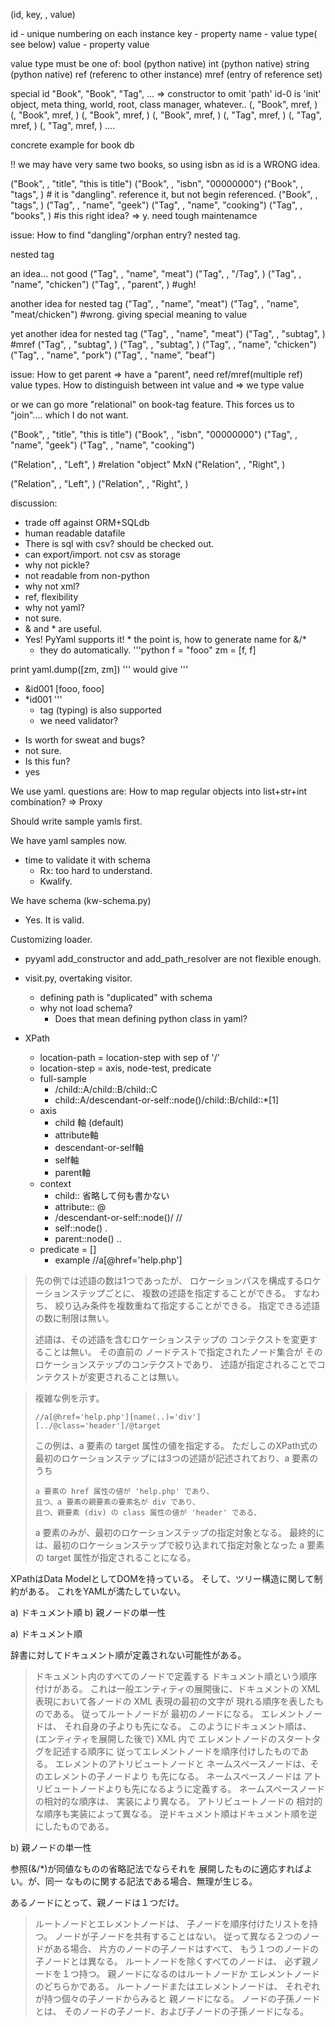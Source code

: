 (id, key, <value type>, value)

id - unique numbering on each instance
key - property name 
<value type> - value type( see below)
value - property value 

value type must be one of:
    bool (python native)
    int (python native)
    string (python native)
    ref (referenc to other instance)
    mref (entry of reference set)

special id
<special> "Book", <id-0>
<special> "Book", <id-1>
<special> "Tag", <id-0>
... => constructor to omit 'path'
id-0 is 'init' object, meta thing, world, root, class manager, whatever..
(<id-0>, "Book", mref, <id-1>)
(<id-0>, "Book", mref, <id-2>)
(<id-0>, "Book", mref, <id-3>)
(<id-0>, "Book", mref, <id-4>)
(<id-0>, "Tag", mref, <id-5>)
(<id-0>, "Tag", mref, <id-6>)
(<id-0>, "Tag", mref, <id-7>)
....


concrete example for book db

!! we may have very same two books, so using isbn as id is a WRONG idea.

("Book", <id-0>, "title", "this is title")
("Book", <id-0>, "isbn", "00000000")
("Book", <id-0>, "tags", <id-3>) # it is "dangling". reference it, but not begin referenced.
("Book", <id-0>, "tags", <id-4>)
("Tag", <id-3>, "name", "geek") 
("Tag", <id-4>, "name", "cooking")
("Tag", <id-4>, "books", <id-0>) #is this right idea? => y. need tough maintenamce

issue:
    How to find "dangling"/orphan entry?
    nested tag.

nested tag 

an idea... not good
("Tag", <id-3>, "name", "meat") 
("Tag", <id-3>, "/Tag", <id-4>)
("Tag", <id-4>, "name", "chicken")
("Tag", <id-4>, "parent", <id-3>) #ugh!

another idea for nested tag
("Tag", <id-3>, "name", "meat") 
("Tag", <id-4>, "name", "meat/chicken") #wrong. giving special meaning to value 

yet another idea for nested tag 
("Tag", <id-3>, "name", "meat")
("Tag", <id-3>, "subtag", <id-4>) #mref
("Tag", <id-3>, "subtag", <id-5>)
("Tag", <id-3>, "subtag", <id-6>)
("Tag", <id-4>, "name", "chicken")
("Tag", <id-5>, "name", "pork")
("Tag", <id-6>, "name", "beaf")

issue:
    How to get parent => have a "parent", need ref/mref(multiple ref)
    value types. How to distinguish between int value and <id> => we type value


or we can go more "relational" on book-tag feature.
This forces us to "join".... which I do not want.

("Book", <id-0>, "title", "this is title")
("Book", <id-0>, "isbn", "00000000")
("Tag", <id-3>, "name", "geek") 
("Tag", <id-4>, "name", "cooking")

("Relation", <id-5>, "Left", <id-0>) #relation "object" MxN
("Relation", <id-5>, "Right", <id-3>) 

("Relation", <id-6>, "Left", <id-0>)
("Relation", <id-6>, "Right", <id-4>)


discussion:
 * trade off against ORM+SQLdb
  * human readable datafile
   * There is sql with csv? should be checked out.
   * can export/import. not csv as storage
 * why not pickle?
  * not readable from non-python
 * why not xml?
  * ref, flexibility
 * why not yaml?
  * not sure.
  * & and * are useful.
   * Yes! PyYaml supports it!
    * the point is, how to generate name for &/*
     * they do automatically.
'''python
f = "fooo"
zm = [f, f]

print yaml.dump([zm, zm])
'''
would give
'''
 - &id001 [fooo, fooo]
 - *id001
'''
   * tag (typing) is also supported
    * we need validator?
 * Is worth for sweat and bugs?
  * not sure.
 * Is this fun?
  * yes

We use yaml.
questions are:
    How to map regular objects into list+str+int combination? => Proxy

Should write sample yamls first.


We have yaml samples now.
 * time to validate it with schema
   * Rx: too hard to understand.
   * Kwalify. 

We have schema (kw-schema.py)
 * Yes. It is valid.

Customizing loader.
 * pyyaml add_constructor and add_path_resolver are not 
  flexible enough.
 * visit.py, overtaking visitor.
   * defining path is "duplicated" with schema
   * why not load schema?
     * Does that mean defining python class in yaml?

 * XPath
   * location-path = location-step with sep of '/'
   * location-step = axis, node-test, predicate
   * full-sample
     * /child::A/child::B/child::C
     * child::A/descendant-or-self::node()/child::B/child::*[1]
   * axis 
     * child 軸 (default)
     * attribute軸
     * descendant-or-self軸
     * self軸
     * parent軸
   * context
     * child::  省略して何も書かない
     * attribute:: @
     * /descendant-or-self::node()/ 	//
     * self::node() .
     * parent::node() ..
   * predicate = []
     * example  //a[@href='help.php']

> 先の例では述語の数は1つであったが、
> ロケーションパスを構成するロケーションステップごとに、
> 複数の述語を指定することができる。 すなわち、
> 絞り込み条件を複数重ねて指定することができる。 
> 指定できる述語の数に制限は無い。
> 
> 述語は、その述語を含むロケーションステップの
> コンテクストを変更することは無い。 その直前の
> ノードテストで指定されたノード集合が
> そのロケーションステップのコンテクストであり、
> 述語が指定されることでコンテクストが変更されることは無い。

> 複雑な例を示す。
> 
>     //a[@href='help.php'][name(..)='div'][../@class='header']/@target
> 
> この例は、a 要素の target 属性の値を指定する。 ただしこのXPath式の最初のロケーションステップには3つの述語が記述されており、a 要素のうち
> 
>     a 要素の href 属性の値が 'help.php' であり、
>     且つ、a 要素の親要素の要素名が div であり、
>     且つ、親要素 (div) の class 属性の値が 'header' である、
> 
> a 要素のみが、最初のロケーションステップの指定対象となる。 最終的には、最初のロケーションステップで絞り込まれて指定対象となった a 要素の target 属性が指定されることになる。
> 



XPathはData ModelとしてDOMを持っている。
そして、ツリー構造に関して制約がある。
これをYAMLが満たしていない。

a) ドキュメント順
b) 親ノードの単一性


a) ドキュメント順

辞書に対してドキュメント順が定義されない可能性がある。

> ドキュメント内のすべてのノードで定義する
> ドキュメント順という順序付けがある。
> これは一般エンティティの展開後に、ドキュメントの
> XML 表現において各ノードの XML 表現の最初の文字が
> 現れる順序を表したものである。 従ってルートノードが
> 最初のノードになる。 エレメントノードは、
> それ自身の子よりも先になる。 
> このようにドキュメント順は、
> (エンティティを展開した後で) XML 内で
> エレメントノードのスタートタグを記述する順序に
> 従ってエレメントノードを順序付けしたものである。 
> エレメントのアトリビュートノードと
> ネームスペースノードは、そのエレメントの子ノードより
> も先になる。 ネームスペースノードは
> アトリビュートノードよりも先になるように定義する。 
> ネームスペースノードの相対的な順序は、
> 実装により異なる。 アトリビュートノードの
> 相対的な順序も実装によって異なる。
> 逆ドキュメント順はドキュメント順を逆にしたものである。


b) 親ノードの単一性

参照(&/*)が同値なものの省略記法でならそれを
展開したものに適応すればよい。が、同一
なものに関する記法である場合、無理が生じる。

あるノードにとって、親ノードは１つだけ。
> ルートノードとエレメントノードは、
> 子ノードを順序付けたリストを持つ。
> ノードが子ノードを共有することはない。 
> 従って異なる２つのノードがある場合、
> 片方のノードの子ノードはすべて、
> もう１つのノードの子ノードとは異なる。 
> ルートノードを除くすべてのノードは、
> 必ず親ノードを１つ持つ。
> 親ノードになるのはルートノードか
> エレメントノードのどちらかである。 
> ルートノードまたはエレメントノードは、
> それぞれが持つ個々の子ノードからみると
> 親ノードになる。 ノードの子孫ノードとは、
> そのノードの子ノード、および子ノードの子孫ノードになる。 


